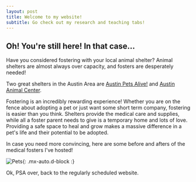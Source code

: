 ```yaml
---
layout: post
title: Welcome to my website!
subtitle: Go check out my research and teaching tabs!
---
```


## Oh! You're still here! In that case...

Have you considered fostering with your local animal shelter? Animal shelters are almost always over capacity, and fosters are desperately needed!

Two great shelters in the Austin Area are [Austin Pets Alive!](https://www.austinpetsalive.org/) and [Austin Animal Center](https://www.austintexas.gov/austin-animal-center).

Fostering is an incredibly rewarding experience! Whether you are on the fence about adopting a pet or just want some short term company, fostering is easier than you think. Shelters provide the medical care and supplies, while all a foster parent needs to give is a temporary home and lots of love. Providing a safe space to heal and grow makes a massive difference in a pet's life and their potential to be adopted.

In case you need more convincing, here are some before and afters of the medical fosters I've hosted!

![Pets](https://beautifuljekyll.com/assets/img/pets.jpg){: .mx-auto.d-block :}

Ok, PSA over, back to the regularly scheduled website.
